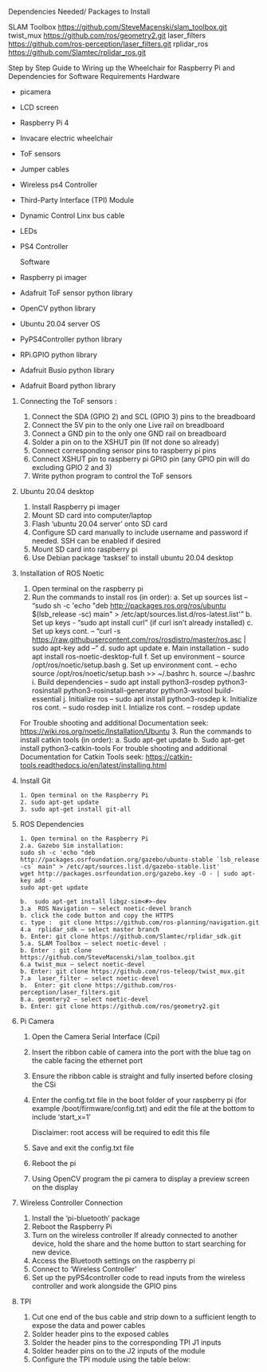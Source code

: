 
Dependencies Needed/ Packages to Install 

SLAM Toolbox 
  https://github.com/SteveMacenski/slam_toolbox.git
twist_mux 
  https://github.com/ros/geometry2.git
laser_filters
  https://github.com/ros-perception/laser_filters.git
rplidar_ros 
  https://github.com/Slamtec/rplidar_ros.git




Step by Step Guide to Wiring up the Wheelchair for Raspberry Pi and Dependencies for Software 
Requirements
Hardware                                         
- picamera                                         
- LCD screen                                       
- Raspberry Pi 4                                  
- Invacare electric wheelchair                     
- ToF sensors                                     
- Jumper cables                                    
- Wireless ps4 Controller                         
- Third-Party Interface (TPI) Module              
- Dynamic Control Linx bus cable 
- LEDs 
- PS4 Controller

  Software 
- Raspberry pi imager 
- Adafruit ToF sensor python library  
- OpenCV python library 
- Ubuntu 20.04 server OS 
- PyPS4Controller python library 
- RPi.GPIO python library 
- Adafruit Busio python library 
- Adafruit Board python library 

1. Connecting the ToF sensors :
   1. Connect the SDA (GPIO 2) and SCL (GPIO 3) pins to the breadboard
   2. Connect the 5V pin to the only one Live rail on breadboard
   3. Connect a GND pin to the only one GND rail on breadboard
   4. Solder a pin on to the XSHUT pin (If not done so already)
   5. Connect corresponding sensor pins to raspberry pi pins
   6. Connect XSHUT pin to raspberry pi GPIO pin (any GPIO pin will do excluding GPIO 2 and 3)
   7. Write python program to control the ToF sensors

2. Ubuntu 20.04 desktop
   
     1. Install Raspberry pi imager
     2. Mount SD card into computer/laptop
     3. Flash ‘ubuntu 20.04 server’ onto SD card
     4. Configure SD card manually to include username and password if needed. SSH can be enabled if       desired
     5. Mount SD card into raspberry pi
     6. Use Debian package ‘tasksel’ to install ubuntu 20.04 desktop
  
  4.  Installation of ROS Noetic

       1. Open terminal on the raspberry pi
       2. Run the commands to install ros (in order):
                a. Set up sources list – “sudo sh -c 'echo "deb http://packages.ros.org/ros/ubuntu                     $(lsb_release -sc) main" > /etc/apt/sources.list.d/ros-latest.list'”
                b. Set up keys - “sudo apt install curl” (if curl isn’t already installed)
                c. Set up keys cont. – “curl -s     https://raw.githubusercontent.com/ros/rosdistro/master/ros.asc | sudo apt-key add –“ 
                d. sudo apt update
                e. Main installation - sudo apt install ros-noetic-desktop-full
                f. Set up environment – source /opt/ros/noetic/setup.bash
                g.  Set up environment cont. – echo source /opt/ros/noetic/setup.bash >> ~/.bashrc
                h. source ~/.bashrc
                i. Build dependencies – sudo apt install python3-rosdep python3-rosinstall python3-rosinstall-generator python3-wstool build-essential
                j. Initialize ros – sudo apt install python3-rosdep
                k. Initialize ros cont. – sudo rosdep init
                l. Intialize ros cont. – rosdep update
  
         For Trouble shooting and additional Documentation seek:               
         https://wiki.ros.org/noetic/Installation/Ubuntu
      3. Run the commands to install catkin tools (in order):
           a. Sudo apt-get update
           b. Sudo apt-get install python3-catkin-tools
     For trouble shooting and additional Documentation for Catkin Tools seek:
    https://catkin-tools.readthedocs.io/en/latest/installing.html

6. Install Git
   
       1. Open terminal on the Raspberry Pi
       2. sudo apt-get update
       3. sudo apt-get install git-all
   
8. ROS Dependencies
   
       1. Open terminal on the Raspberry Pi
       2.a. Gazebo Sim installation:
       sudo sh -c 'echo "deb http://packages.osrfoundation.org/gazebo/ubuntu-stable `lsb_release -cs` main" > /etc/apt/sources.list.d/gazebo-stable.list' 
       wget http://packages.osrfoundation.org/gazebo.key -O - | sudo apt-key add - 
       sudo apt-get update
   
       b.  sudo apt-get install libgz-sim<#>-dev
       3.a  ROS Navigation – select noetic-devel branch
       b. click the code button and copy the HTTPS
       c. type :  git clone https://github.com/ros-planning/navigation.git
       4.a  rplidar_sdk – select master branch
       b. Enter: git clone https://github.com/Slamtec/rplidar_sdk.git
       5.a. SLAM Toolbox – select noetic-devel :
       b. Enter : git clone https://github.com/SteveMacenski/slam_toolbox.git
       6.a twist_mux – select noetic-devel
       b. Enter: git clone https://github.com/ros-teleop/twist_mux.git
       7.a  laser_filter – select noetic-devel
       b.  Enter: git clone https://github.com/ros-perception/laser_filters.git
       8.a. geomtery2 – select noetic-devel
       b. Enter: git clone https://github.com/ros/geometry2.git
   
5. Pi Camera
   1. Open the Camera Serial Interface (Cpi)
   2. Insert the ribbon cable of camera into the port with the blue tag on the cable facing the     ethernet port
   3. Ensure the ribbon cable is straight and fully inserted before closing the CSi
   4. Enter the config.txt file in the boot folder of your raspberry pi (for example /boot/firmware/config.txt) and edit the file at the bottom to include ‘start_x=1’ 

      Disclaimer: root access will be required to edit this file
   5. Save and exit the config.txt file
   6. Reboot the pi
   7. Using OpenCV program the pi camera to display a preview screen on the display
  
6.  Wireless Controller Connection
     1. Install the ‘pi-bluetooth’ package
     2. Reboot the Raspberry Pi
     3. Turn on the wireless controller
  If already connected to another device, hold the share and the home button to start searching for new device.
      4. Access the Bluetooth settings on the raspberry pi
      5. Connect to ‘Wireless Controller’
      6. Set up the pyPS4controller code to read inputs from the wireless controller and work alongside the GPIO pins
  7. TPI
      1. Cut one end of the bus cable and strip down to a sufficient length to expose the data and power cables
      2. Solder header pins to the exposed cables
      3. Solder the header pins to the corresponding TPI J1 inputs
      4. Solder header pins on to the J2 inputs of the module
      5. Configure the TPI module using the table below: 
          
 

